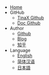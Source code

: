 * [Home](/)
* GitHub
  * [TinaX Github](https://github.com/yomunsam/tinax)
  * [Doc Github](https://github.com/nekonyastudio/tinax.doc)
* Author
  * [Github](https://github.com/yomunsam)
  * [Blog](https://yomunchan.moe)
  * [知乎](https://www.zhihu.com/people/yomunsam)
* Language
  * [English](/)
  * [简体汉语](/cmn-hans/)
  * [日本語](/jp/)
  <!-- * [Mail](mailto:yomunsam@gmail.com) -->